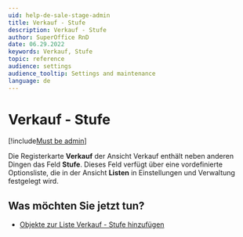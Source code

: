```yaml
---
uid: help-de-sale-stage-admin
title: Verkauf - Stufe
description: Verkauf - Stufe
author: SuperOffice RnD
date: 06.29.2022
keywords: Verkauf, Stufe
topic: reference
audience: settings
audience_tooltip: Settings and maintenance
language: de
---
```


# Verkauf - Stufe

[!include[Must be admin](../../../learn/includes/req-admin.md)]

Die Registerkarte **Verkauf** der Ansicht Verkauf enthält neben anderen Dingen das Feld **Stufe**. Dieses Feld verfügt über eine vordefinierte Optionsliste, die in der Ansicht **Listen** in Einstellungen und Verwaltung festgelegt wird.

## Was möchten Sie jetzt tun?

* [Objekte zur Liste Verkauf - Stufe hinzufügen][1]

<!-- Referenced links -->
[1]: ../../../admin/lists/learn/sale-stage.md

<!-- Referenced images -->
